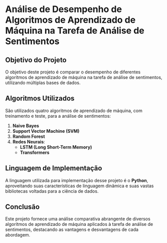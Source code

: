 # Análise de Desempenho de Algoritmos de Aprendizado de Máquina na Tarefa de Análise de Sentimentos

## Objetivo do Projeto
O objetivo deste projeto é comparar o desempenho de diferentes algoritmos de aprendizado de máquina na tarefa de análise de sentimentos, utilizando múltiplas bases de dados.

## Algoritmos Utilizados
São utilizados quatro algoritmos de aprendizado de máquina, com treinamento e teste, para a análise de sentimentos:

1. **Naive Bayes**
2. **Support Vector Machine (SVM)**
3. **Random Forest**
4. **Redes Neurais**:
   - **LSTM (Long Short-Term Memory)**
   - **Transformers**

## Linguagem de Implementação
A linguagem utilizada para implementação desse projeto é o **Python**, aproveitando suas características de linguagem dinâmica e suas vastas bibliotecas voltadas para a ciência de dados.

## Conclusão
Este projeto fornece uma análise comparativa abrangente de diversos algoritmos
de aprendizado de máquina aplicados à tarefa de análise de sentimentos,
destacando as vantagens e desvantagens de cada abordagem.
